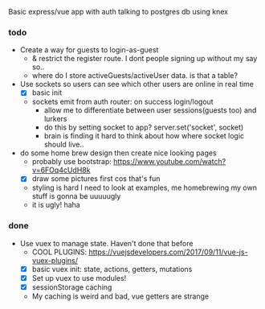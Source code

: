 Basic express/vue app with auth talking to postgres db using knex

### todo
- Create a way for guests to login-as-guest
  - & restrict the register route. I dont people signing up without my say so..
  - where do I store activeGuests/activeUser data. is that a table?
- Use sockets so users can see which other users are online in real time
    - [x] basic init
    - sockets emit from auth router: on success login/logout
        - allow me to differentiate between user sessions(guests too) and lurkers
        - do this by setting socket to app? server.set('socket', socket)
        - brain is finding it hard to think about how where socket logic should live..
- do some home brew design then create nice looking pages
  - probably use bootstrap: https://www.youtube.com/watch?v=6FOq4cUdH8k
  - [x] draw some pictures first cos that's fun
  - styling is hard I need to look at examples, me homebrewing my own stuff is gonna be uuuuugly
  - it is ugly! haha

### done
- Use vuex to manage state. Haven't done that before
    - COOL PLUGINS: https://vuejsdevelopers.com/2017/09/11/vue-js-vuex-plugins/
    - [x] basic vuex init: state, actions, getters, mutations
    - [x] Set up vuex to use modules!
    - [x] sessionStorage caching
    - My caching is weird and bad, vue getters are strange